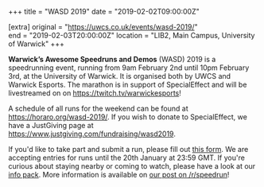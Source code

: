 +++
title = "WASD 2019"
date = "2019-02-02T09:00:00Z"

[extra]
original = "https://uwcs.co.uk/events/wasd-2019/"    
end = "2019-02-03T20:00:00Z"
location = "LIB2, Main Campus, University of Warwick"
+++

**Warwick’s Awesome Speedruns and Demos** (WASD) 2019 is a speedrunning event, running from 9am February 2nd until 10pm February 3rd, at the University of Warwick. It is organised both by UWCS and Warwick Esports. The marathon is in support of SpecialEffect and will be livestreamed on on <https://twitch.tv/warwickesports>\!

A schedule of all runs for the weekend can be found at <https://horaro.org/wasd-2019/>. If you wish to donate to SpecialEffect, we have a JustGiving page at <https://www.justgiving.com/fundraising/wasd2019>.

If you'd like to take part and submit a run, please fill out [this form](https://tinyurl.com/wasd-2019-entry). We are accepting entries for runs until the 20th January at 23:59 GMT. If you're curious about staying nearby or coming to watch, please have a look at our [info pack](https://www.dropbox.com/s/eswry1kxlt8zh4i/wasd-2019-infopack.pdf). More information is available on [our post on /r/speedrun](https://www.reddit.com/r/speedrun/comments/acvu9a/wasd_2019_submissions_open/)\!

